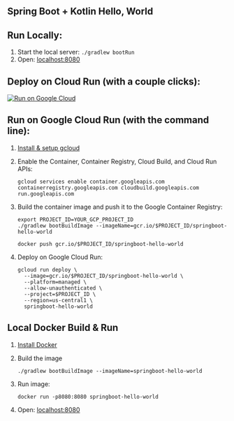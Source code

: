 Spring Boot + Kotlin Hello, World
---------------------------------

## Run Locally:
1. Start the local server: `./gradlew bootRun`
1. Open: [localhost:8080](http://localhost:8080)

## Deploy on Cloud Run (with a couple clicks):
[![Run on Google Cloud](https://deploy.cloud.run/button.svg)](https://deploy.cloud.run)

## Run on Google Cloud Run (with the command line):

1. [Install & setup gcloud](https://cloud.google.com/sdk/install)

1. Enable the Container, Container Registry, Cloud Build, and Cloud Run APIs:
    ```
    gcloud services enable container.googleapis.com containerregistry.googleapis.com cloudbuild.googleapis.com run.googleapis.com
    ```

1. Build the container image and push it to the Google Container Registry:
    ```
    export PROJECT_ID=YOUR_GCP_PROJECT_ID
    ./gradlew bootBuildImage --imageName=gcr.io/$PROJECT_ID/springboot-hello-world

    docker push gcr.io/$PROJECT_ID/springboot-hello-world
    ```

1. Deploy on Google Cloud Run:
    ```
    gcloud run deploy \
      --image=gcr.io/$PROJECT_ID/springboot-hello-world \
      --platform=managed \
      --allow-unauthenticated \
      --project=$PROJECT_ID \
      --region=us-central1 \
      springboot-hello-world
    ```

## Local Docker Build & Run

1. [Install Docker](https://docs.docker.com/get-docker/)

1. Build the image
    ```
    ./gradlew bootBuildImage --imageName=springboot-hello-world
    ```

1. Run image:
    ```
    docker run -p8080:8080 springboot-hello-world
    ```

1. Open: [localhost:8080](http://localhost:8080)